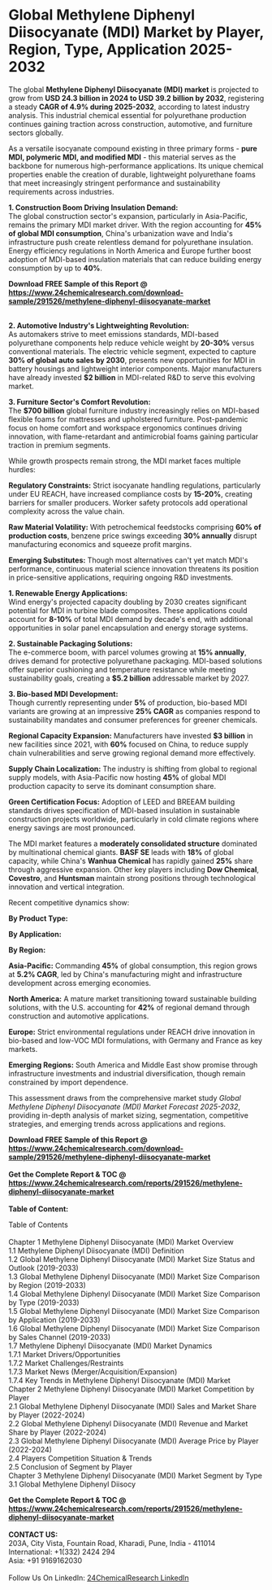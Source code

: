 <h1>Global Methylene Diphenyl Diisocyanate (MDI) Market by Player, Region, Type, Application  2025-2032</h1><p>The global <strong>Methylene Diphenyl Diisocyanate (MDI) market</strong> is projected to grow from <strong>USD 24.3 billion in 2024 to USD 39.2 billion by 2032</strong>, registering a steady <strong>CAGR of 4.9% during 2025-2032</strong>, according to latest industry analysis. This industrial chemical essential for polyurethane production continues gaining traction across construction, automotive, and furniture sectors globally.</p><p>As a versatile isocyanate compound existing in three primary forms - <strong>pure MDI, polymeric MDI, and modified MDI</strong> - this material serves as the backbone for numerous high-performance applications. Its unique chemical properties enable the creation of durable, lightweight polyurethane foams that meet increasingly stringent performance and sustainability requirements across industries.</p><p><strong>1. Construction Boom Driving Insulation Demand:</strong><br>
The global construction sector's expansion, particularly in Asia-Pacific, remains the primary MDI market driver. With the region accounting for <strong>45% of global MDI consumption</strong>, China's urbanization wave and India's infrastructure push create relentless demand for polyurethane insulation. Energy efficiency regulations in North America and Europe further boost adoption of MDI-based insulation materials that can reduce building energy consumption by up to <strong>40%</strong>.</p><div><b>Download FREE Sample of this Report @ 
            <a href="https://www.24chemicalresearch.com/download-sample/291526/methylene-diphenyl-diisocyanate-market">
            https://www.24chemicalresearch.com/download-sample/291526/methylene-diphenyl-diisocyanate-market</a></b></div><br><p><strong>2. Automotive Industry's Lightweighting Revolution:</strong><br>
As automakers strive to meet emissions standards, MDI-based polyurethane components help reduce vehicle weight by <strong>20-30%</strong> versus conventional materials. The electric vehicle segment, expected to capture <strong>30% of global auto sales by 2030</strong>, presents new opportunities for MDI in battery housings and lightweight interior components. Major manufacturers have already invested <strong>$2 billion</strong> in MDI-related R&amp;D to serve this evolving market.</p><p><strong>3. Furniture Sector's Comfort Revolution:</strong><br>
The <strong>$700 billion</strong> global furniture industry increasingly relies on MDI-based flexible foams for mattresses and upholstered furniture. Post-pandemic focus on home comfort and workspace ergonomics continues driving innovation, with flame-retardant and antimicrobial foams gaining particular traction in premium segments.</p><p>While growth prospects remain strong, the MDI market faces multiple hurdles:</p><p><strong>Regulatory Constraints:</strong> Strict isocyanate handling regulations, particularly under EU REACH, have increased compliance costs by <strong>15-20%</strong>, creating barriers for smaller producers. Worker safety protocols add operational complexity across the value chain.</p><p><strong>Raw Material Volatility:</strong> With petrochemical feedstocks comprising <strong>60% of production costs</strong>, benzene price swings exceeding <strong>30% annually</strong> disrupt manufacturing economics and squeeze profit margins.</p><p><strong>Emerging Substitutes:</strong> Though most alternatives can't yet match MDI's performance, continuous material science innovation threatens its position in price-sensitive applications, requiring ongoing R&amp;D investments.</p><p><strong>1. Renewable Energy Applications:</strong><br>
Wind energy's projected capacity doubling by 2030 creates significant potential for MDI in turbine blade composites. These applications could account for <strong>8-10%</strong> of total MDI demand by decade's end, with additional opportunities in solar panel encapsulation and energy storage systems.</p><p><strong>2. Sustainable Packaging Solutions:</strong><br>
The e-commerce boom, with parcel volumes growing at <strong>15% annually</strong>, drives demand for protective polyurethane packaging. MDI-based solutions offer superior cushioning and temperature resistance while meeting sustainability goals, creating a <strong>$5.2 billion</strong> addressable market by 2027.</p><p><strong>3. Bio-based MDI Development:</strong><br>
Though currently representing under <strong>5%</strong> of production, bio-based MDI variants are growing at an impressive <strong>25% CAGR</strong> as companies respond to sustainability mandates and consumer preferences for greener chemicals.</p><p><strong>Regional Capacity Expansion:</strong> Manufacturers have invested <strong>$3 billion</strong> in new facilities since 2021, with <strong>60%</strong> focused on China, to reduce supply chain vulnerabilities and serve growing regional demand more effectively.</p><p><strong>Supply Chain Localization:</strong> The industry is shifting from global to regional supply models, with Asia-Pacific now hosting <strong>45%</strong> of global MDI production capacity to serve its dominant consumption share.</p><p><strong>Green Certification Focus:</strong> Adoption of LEED and BREEAM building standards drives specification of MDI-based insulation in sustainable construction projects worldwide, particularly in cold climate regions where energy savings are most pronounced.</p><p>The MDI market features a <strong>moderately consolidated structure</strong> dominated by multinational chemical giants. <strong>BASF SE</strong> leads with <strong>18%</strong> of global capacity, while China's <strong>Wanhua Chemical</strong> has rapidly gained <strong>25%</strong> share through aggressive expansion. Other key players including <strong>Dow Chemical</strong>, <strong>Covestro</strong>, and <strong>Huntsman</strong> maintain strong positions through technological innovation and vertical integration.</p><p>Recent competitive dynamics show:</p><p><strong>By Product Type:</strong></p><p><strong>By Application:</strong></p><p><strong>By Region:</strong></p><p><strong>Asia-Pacific:</strong> Commanding <strong>45%</strong> of global consumption, this region grows at <strong>5.2% CAGR</strong>, led by China's manufacturing might and infrastructure development across emerging economies.</p><p><strong>North America:</strong> A mature market transitioning toward sustainable building solutions, with the U.S. accounting for <strong>42%</strong> of regional demand through construction and automotive applications.</p><p><strong>Europe:</strong> Strict environmental regulations under REACH drive innovation in bio-based and low-VOC MDI formulations, with Germany and France as key markets.</p><p><strong>Emerging Regions:</strong> South America and Middle East show promise through infrastructure investments and industrial diversification, though remain constrained by import dependence.</p><p>This assessment draws from the comprehensive market study <em>Global Methylene Diphenyl Diisocyanate (MDI) Market Forecast 2025-2032</em>, providing in-depth analysis of market sizing, segmentation, competitive strategies, and emerging trends across applications and regions.</p><div><b>Download FREE Sample of this Report @ 
            <a href="https://www.24chemicalresearch.com/download-sample/291526/methylene-diphenyl-diisocyanate-market">
            https://www.24chemicalresearch.com/download-sample/291526/methylene-diphenyl-diisocyanate-market</a></b></div><br><div><b>Get the Complete Report & TOC @ 
            <a href="https://www.24chemicalresearch.com/reports/291526/methylene-diphenyl-diisocyanate-market">
            https://www.24chemicalresearch.com/reports/291526/methylene-diphenyl-diisocyanate-market</a></b></div><br>
            <b>Table of Content:</b><p>Table of Contents<br />
<br />
Chapter 1 Methylene Diphenyl Diisocyanate (MDI) Market Overview<br />
    1.1 Methylene Diphenyl Diisocyanate (MDI) Definition<br />
    1.2 Global Methylene Diphenyl Diisocyanate (MDI) Market Size Status and Outlook (2019-2033)<br />
    1.3 Global Methylene Diphenyl Diisocyanate (MDI) Market Size Comparison by Region (2019-2033)<br />
    1.4 Global Methylene Diphenyl Diisocyanate (MDI) Market Size Comparison by Type (2019-2033)<br />
    1.5 Global Methylene Diphenyl Diisocyanate (MDI) Market Size Comparison by Application (2019-2033)<br />
    1.6 Global Methylene Diphenyl Diisocyanate (MDI) Market Size Comparison by Sales Channel (2019-2033)<br />
    1.7 Methylene Diphenyl Diisocyanate (MDI) Market Dynamics<br />
        1.7.1 Market Drivers/Opportunities<br />
        1.7.2 Market Challenges/Restraints<br />
        1.7.3 Market News (Merger/Acquisition/Expansion)<br />
        1.7.4 Key Trends in Methylene Diphenyl Diisocyanate (MDI) Market<br />
Chapter 2 Methylene Diphenyl Diisocyanate (MDI) Market Competition by Player<br />
    2.1 Global Methylene Diphenyl Diisocyanate (MDI) Sales and Market Share by Player (2022-2024)<br />
    2.2 Global Methylene Diphenyl Diisocyanate (MDI) Revenue and Market Share by Player (2022-2024)<br />
    2.3 Global Methylene Diphenyl Diisocyanate (MDI) Average Price by Player (2022-2024)<br />
    2.4 Players Competition Situation & Trends<br />
    2.5 Conclusion of Segment by Player<br />
Chapter 3 Methylene Diphenyl Diisocyanate (MDI) Market Segment by Type<br />
    3.1 Global Methylene Diphenyl Diisocy</p><div><b>Get the Complete Report & TOC @ 
            <a href="https://www.24chemicalresearch.com/reports/291526/methylene-diphenyl-diisocyanate-market">
            https://www.24chemicalresearch.com/reports/291526/methylene-diphenyl-diisocyanate-market</a></b></div><br><b>CONTACT US:</b><br>
            203A, City Vista, Fountain Road, Kharadi, Pune, India - 411014<br>
            International: +1(332) 2424 294<br>
            Asia: +91 9169162030 <br><br>
            Follow Us On LinkedIn: <a href="https://www.linkedin.com/company/24chemicalresearch/">24ChemicalResearch LinkedIn</a>